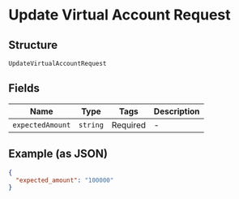 
# Update Virtual Account Request

## Structure

`UpdateVirtualAccountRequest`

## Fields

| Name | Type | Tags | Description |
|  --- | --- | --- | --- |
| `expectedAmount` | `string` | Required | - |

## Example (as JSON)

```json
{
  "expected_amount": "100000"
}
```

